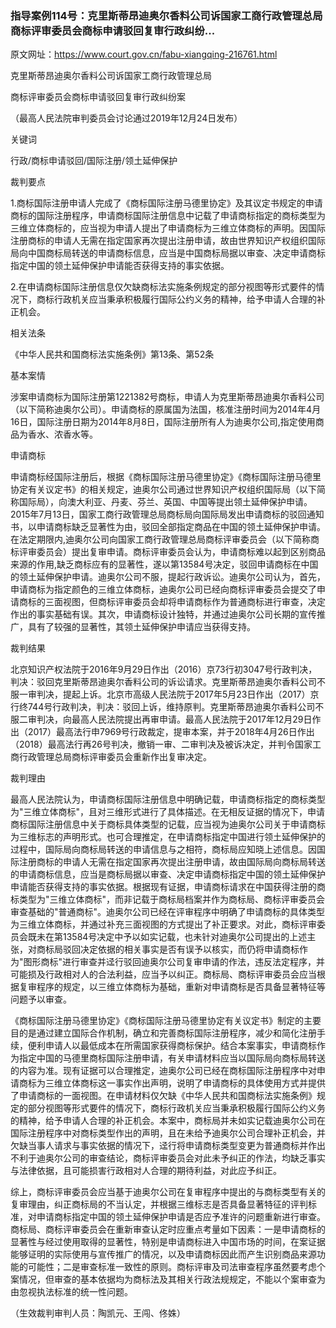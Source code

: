 ### 指导案例114号：克里斯蒂昂迪奥尔香料公司诉国家工商行政管理总局商标评审委员会商标申请驳回复审行政纠纷...
原文网址：https://www.court.gov.cn/fabu-xiangqing-216761.html

克里斯蒂昂迪奥尔香料公司诉国家工商行政管理总局

商标评审委员会商标申请驳回复审行政纠纷案

（最高人民法院审判委员会讨论通过2019年12月24日发布）

关键词

行政/商标申请驳回/国际注册/领土延伸保护

裁判要点

1.商标国际注册申请人完成了《商标国际注册马德里协定》及其议定书规定的申请商标的国际注册程序，申请商标国际注册信息中记载了申请商标指定的商标类型为三维立体商标的，应当视为申请人提出了申请商标为三维立体商标的声明。因国际注册商标的申请人无需在指定国家再次提出注册申请，故由世界知识产权组织国际局向中国商标局转送的申请商标信息，应当是中国商标局据以审查、决定申请商标指定中国的领土延伸保护申请能否获得支持的事实依据。

2.在申请商标国际注册信息仅欠缺商标法实施条例规定的部分视图等形式要件的情况下，商标行政机关应当秉承积极履行国际公约义务的精神，给予申请人合理的补正机会。

相关法条

《中华人民共和国商标法实施条例》第13条、第52条

基本案情

涉案申请商标为国际注册第1221382号商标，申请人为克里斯蒂昂迪奥尔香料公司（以下简称迪奥尔公司）。申请商标的原属国为法国，核准注册时间为2014年4月16日，国际注册日期为2014年8月8日，国际注册所有人为迪奥尔公司,指定使用商品为香水、浓香水等。

申请商标

申请商标经国际注册后，根据《商标国际注册马德里协定》《商标国际注册马德里协定有关议定书》的相关规定，迪奥尔公司通过世界知识产权组织国际局（以下简称国际局），向澳大利亚、丹麦、芬兰、英国、中国等提出领土延伸保护申请。2015年7月13日，国家工商行政管理总局商标局向国际局发出申请商标的驳回通知书，以申请商标缺乏显著性为由，驳回全部指定商品在中国的领土延伸保护申请。在法定期限内,迪奥尔公司向国家工商行政管理总局商标评审委员会（以下简称商标评审委员会）提出复审申请。商标评审委员会认为，申请商标难以起到区别商品来源的作用,缺乏商标应有的显著性，遂以第13584号决定，驳回申请商标在中国的领土延伸保护申请。迪奥尔公司不服，提起行政诉讼。迪奥尔公司认为，首先，申请商标为指定颜色的三维立体商标，迪奥尔公司已经向商标评审委员会提交了申请商标的三面视图，但商标评审委员会却将申请商标作为普通商标进行审查，决定作出的事实基础有误。其次，申请商标设计独特，并通过迪奥尔公司长期的宣传推广，具有了较强的显著性，其领土延伸保护申请应当获得支持。

裁判结果

北京知识产权法院于2016年9月29日作出（2016）京73行初3047号行政判决，判决：驳回克里斯蒂昂迪奥尔香料公司的诉讼请求。克里斯蒂昂迪奥尔香料公司不服一审判决，提起上诉。北京市高级人民法院于2017年5月23日作出（2017）京行终744号行政判决，判决：驳回上诉，维持原判。克里斯蒂昂迪奥尔香料公司不服二审判决，向最高人民法院提出再审申请。最高人民法院于2017年12月29日作出（2017）最高法行申7969号行政裁定，提审本案，并于2018年4月26日作出（2018）最高法行再26号判决，撤销一审、二审判决及被诉决定，并判令国家工商行政管理总局商标评审委员会重新作出复审决定。

裁判理由

最高人民法院认为，申请商标国际注册信息中明确记载，申请商标指定的商标类型为"三维立体商标"，且对三维形式进行了具体描述。在无相反证据的情况下，申请商标国际注册信息中关于商标具体类型的记载，应当视为迪奥尔公司关于申请商标为三维标志的声明形式。也可合理推定，在申请商标指定中国进行领土延伸保护的过程中，国际局向商标局转送的申请信息与之相符，商标局应知晓上述信息。因国际注册商标的申请人无需在指定国家再次提出注册申请，故由国际局向商标局转送的申请商标信息，应当是商标局据以审查、决定申请商标指定中国的领土延伸保护申请能否获得支持的事实依据。根据现有证据，申请商标请求在中国获得注册的商标类型为"三维立体商标"，而非记载于商标局档案并作为商标局、商标评审委员会审查基础的"普通商标"。迪奥尔公司已经在评审程序中明确了申请商标的具体类型为三维立体商标，并通过补充三面视图的方式提出了补正要求。对此，商标评审委员会既未在第13584号决定中予以如实记载，也未针对迪奥尔公司提出的上述主张，对商标局驳回决定依据的相关事实是否有误予以核实，而仍将申请商标作为"图形商标"进行审查并迳行驳回迪奥尔公司复审申请的作法，违反法定程序，并可能损及行政相对人的合法利益，应当予以纠正。商标局、商标评审委员会应当根据复审程序的规定，以三维立体商标为基础，重新对申请商标是否具备显著特征等问题予以审查。

《商标国际注册马德里协定》《商标国际注册马德里协定有关议定书》制定的主要目的是通过建立国际合作机制，确立和完善商标国际注册程序，减少和简化注册手续，便利申请人以最低成本在所需国家获得商标保护。结合本案事实，申请商标作为指定中国的马德里商标国际注册申请，有关申请材料应当以国际局向商标局转送的内容为准。现有证据可以合理推定，迪奥尔公司已经在商标国际注册程序中对申请商标为三维立体商标这一事实作出声明，说明了申请商标的具体使用方式并提供了申请商标的一面视图。在申请材料仅欠缺《中华人民共和国商标法实施条例》规定的部分视图等形式要件的情况下，商标行政机关应当秉承积极履行国际公约义务的精神，给予申请人合理的补正机会。本案中，商标局并未如实记载迪奥尔公司在国际注册程序中对商标类型作出的声明，且在未给予迪奥尔公司合理补正机会，并欠缺当事人请求与事实依据的情况下，迳行将申请商标类型变更为普通商标并作出不利于迪奥尔公司的审查结论，商标评审委员会对此未予纠正的作法，均缺乏事实与法律依据，且可能损害行政相对人合理的期待利益，对此应予纠正。

综上，商标评审委员会应当基于迪奥尔公司在复审程序中提出的与商标类型有关的复审理由，纠正商标局的不当认定，并根据三维标志是否具备显著特征的评判标准，对申请商标指定中国的领土延伸保护申请是否应予准许的问题重新进行审查。商标局、商标评审委员会在重新审查认定时应重点考量如下因素：一是申请商标的显著性与经过使用取得的显著性，特别是申请商标进入中国市场的时间，在案证据能够证明的实际使用与宣传推广的情况，以及申请商标因此而产生识别商品来源功能的可能性；二是审查标准一致性的原则。商标评审及司法审查程序虽然要考虑个案情况，但审查的基本依据均为商标法及其相关行政法规规定，不能以个案审查为由忽视执法标准的统一性问题。

（生效裁判审判人员：陶凯元、王闯、佟姝）
